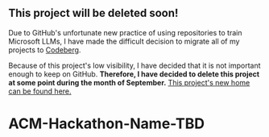 ## This project will be deleted soon!

Due to GitHub's unfortunate new practice of using repositories to train Microsoft LLMs, I have made the difficult decision to migrate all of my projects to [Codeberg](https://codeberg.org/).

Because of this project's low visibility, I have decided that it is not important enough to keep on GitHub.
**Therefore, I have decided to delete this project at some point during the month of September.**
[This project's new home can be found here.](https://codeberg.org/computablee/ACM-Hackathon-Drowziness-Detector)

# ACM-Hackathon-Name-TBD

